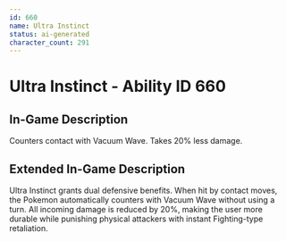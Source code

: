 ```yaml
---
id: 660
name: Ultra Instinct
status: ai-generated
character_count: 291
---
```


# Ultra Instinct - Ability ID 660

## In-Game Description
Counters contact with Vacuum Wave. Takes 20% less damage.

## Extended In-Game Description
Ultra Instinct grants dual defensive benefits. When hit by contact moves, the Pokemon automatically counters with Vacuum Wave without using a turn. All incoming damage is reduced by 20%, making the user more durable while punishing physical attackers with instant Fighting-type retaliation.